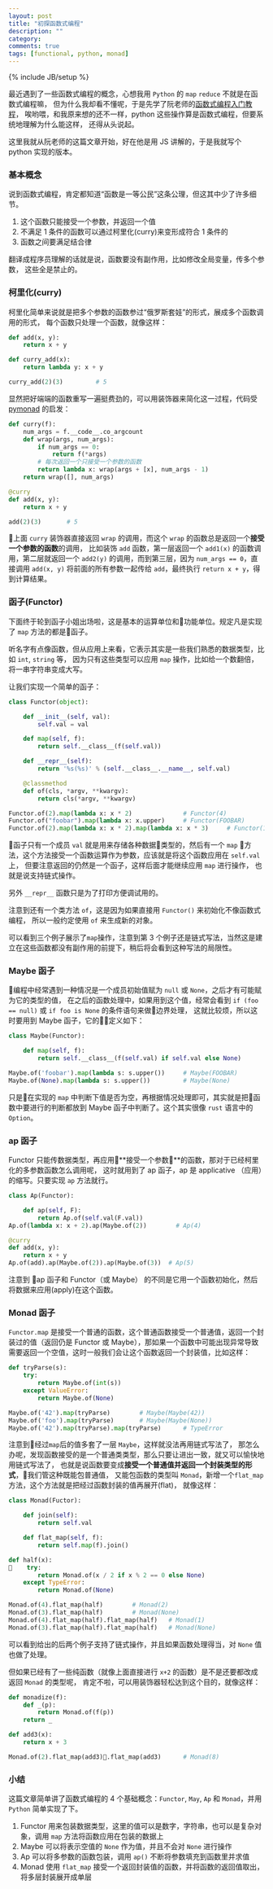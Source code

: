 ```yaml
---
layout: post
title: "初探函数式编程"
description: ""
category: 
comments: true
tags: [functional, python, monad]
---
```

{% include JB/setup %}

最近遇到了一些函数式编程的概念，心想我用 `Python` 的 `map` `reduce` 不就是在函数式编程嘛，
但为什么我却看不懂呢，于是先学了阮老师的[函数式编程入门教程][1]，
唉哟喂，和我原来想的还不一样，python 这些操作算是函数式编程，但要系统地理解为什么能这样，
还得从头说起。

<!--more-->
这里我就从阮老师的这篇文章开始，好在他是用 JS 讲解的，于是我就写个 python 实现的版本。

### 基本概念

说到函数式编程，肯定都知道“函数是一等公民”这条公理，但这其中少了许多细节。

1. 这个函数只能接受一个参数，并返回一个值
2. 不满足 1 条件的函数可以通过柯里化(curry)来变形成符合 1 条件的
3. 函数之间要满足结合律

翻译成程序员理解的话就是说，函数要没有副作用，比如修改全局变量，传多个参数，
这些全是禁止的。

### 柯里化(curry)

柯里化简单来说就是把多个参数的函数参过“俄罗斯套娃”的形式，展成多个函数调用的形式，
每个函数只处理一个函数，就像这样：

```python
def add(x, y):
    return x + y

def curry_add(x):
    return lambda y: x + y

curry_add(2)(3)         # 5
```

显然把好端端的函数重写一遍挺费劲的，可以用装饰器来简化这一过程，代码受 [pymonad][2] 的启发：

```python
def curry(f):
    num_args = f.__code__.co_argcount
    def wrap(args, num_args):
        if num_args == 0:
            return f(*args)
        # 每次返回一个只接受一个参数的函数
        return lambda x: wrap(args + [x], num_args - 1)
    return wrap([], num_args)

@curry
def add(x, y):
    return x + y

add(2)(3)       # 5
```

上面 `curry` 装饰器直接返回 `wrap` 的调用，而这个 `wrap` 的函数总是返回一个**接受一个参数的函数**的调用，
比如装饰 `add` 函数，第一层返回一个 `add1(x)` 的函数调用，第二层就返回一个 `add2(y)` 的调用，而到第三层，因为 `num_args == 0`，直接调用 `add(x, y)`
将前面的所有参数一起传给 `add`，最终执行 `return x + y`，得到计算结果。

### 函子(Functor)

下面终于轮到函子小姐出场啦，这是基本的运算单位和功能单位。规定凡是实现了 `map` 方法的都是函子。

听名字有点像函数，但从应用上来看，它表示其实是一些我们熟悉的数据类型，比如 `int`, `string` 等，
因为只有这些类型可以应用 `map` 操作，比如给一个数翻倍，将一串字符串变成大写。

让我们实现一个简单的函子：

```python
class Functor(object):

    def __init__(self, val):
        self.val = val

    def map(self, f):
        return self.__class__(f(self.val))

    def __repr__(self):
        return '%s(%s)' % (self.__class__.__name__, self.val)

    @classmethod
    def of(cls, *argv, **kwargv):
        return cls(*argv, **kwargv)

Functor.of(2).map(lambda x: x * 2)              # Functor(4)
Functor.of("foobar").map(lambda x: x.upper)     # Functor(FOOBAR)
Functor.of(2).map(lambda x: x * 2).map(lambda x: x * 3)     # Functor(12)
```

函子只有一个成员 `val` 就是用来存储各种数据类型的，然后有一个 `map` 方法，这个方法接受一个函数运算作为参数，应该就是将这个函数应用在 `self.val` 上，
但要注意返回的仍然是一个函子，这样后面才能继续应用 `map` 进行操作，
也就是说支持链式操作。

另外 `__repr__` 函数只是为了打印方便调试用的。

注意到还有一个类方法 `of`，这是因为如果直接用 `Functor()` 来初始化不像函数式编程，
所以一般约定使用 `of` 来生成新的对象。

可以看到三个例子展示了`map`操作，注意到第 3 个例子还是链式写法，当然这是建立在这些函数都没有副作用的前提下，稍后将会看到这种写法的局限性。

### Maybe 函子

编程中经常遇到一种情况是一个成员初始值赋为 `null` 或 `None`，之后才有可能赋为它的类型的值，
在之后的函数处理中，如果用到这个值，经常会看到 `if (foo == null)` 或 `if foo is None` 的条件语句来做边界处理，
这就比较烦，所以这时要用到 Maybe 函子，它的定义如下：

```python
class Maybe(Functor):

    def map(self, f):
        return self.__class__(f(self.val) if self.val else None)

Maybe.of('foobar').map(lambda s: s.upper())     # Maybe(FOOBAR)
Maybe.of(None).map(lambda s: s.upper())         # Maybe(None)
```

只是在实现的 `map` 中判断下值是否为空，再根据情况处理即可，其实就是把函数中要进行的判断都放到
Maybe 函子中判断了。这个其实很像 `rust` 语言中的 `Option`。

### ap 函子

Functor 只能传数据类型，再应用**接受一个参数**的函数，那对于已经柯里化的多参数函数怎么调用呢，
这时就用到了 ap 函子，ap 是 applicative （应用）的缩写。只要实现 `ap` 方法就行。

```python
class Ap(Functor):

    def ap(self, F):
        return Ap.of(self.val(F.val))
Ap.of(lambda x: x + 2).ap(Maybe.of(2))        # Ap(4)

@curry
def add(x, y):
    return x + y
Ap.of(add).ap(Maybe.of(2)).ap(Maybe.of(3))  # Ap(5)
```

注意到 ap 函子和 Functor（或 Maybe） 的不同是它用一个函数初始化，然后将数据来应用(apply)在这个函数。

### Monad 函子

`Functor.map` 是接受一个普通的函数，这个普通函数接受一个普通值，返回一个封装过的值（返回仍是 Functor 或 Maybe），那如果一个函数中可能出现异常导致需要返回一个空值，这时一般我们会让这个函数返回一个封装值，比如这样：

```python
def tryParse(s):
    try:
        return Maybe.of(int(s))
    except ValueError:
        return Maybe.of(None)

Maybe.of('42').map(tryParse)        # Maybe(Maybe(42))
Maybe.of('foo').map(tryParse)       # Maybe(Maybe(None))
Maybe.of('42').map(tryParse).map(tryParse)      # TypeError
```

注意到经过`map`后的值多套了一层 `Maybe`，这样就没法再用链式写法了，
那怎么办呢，发现函数接受的是一个普通类类型，那么只要让进出一致，就又可以愉快地用链式写法了，
也就是说函数要变成**接受一个普通值并返回一个封装类型的形式**，我们管这种既能包普通值，
又能包函数的类型叫 `Monad`，新增一个`flat_map`方法，这个方法就是把经过函数封装的值再展开(flat)，
就像这样：

```python
class Monad(Fuctor):

    def join(self):
        return self.val

    def flat_map(self, f):
        return self.map(f).join()

def half(x):
    try:
        return Monad.of(x / 2 if x % 2 == 0 else None)
    except TypeError:
        return Monad.of(None)

Monad.of(4).flat_map(half)        # Monad(2)
Monad.of(3).flat_map(half)        # Monad(None)
Monad.of(4).flat_map(half).flat_map(half)   # Monad(1)
Monad.of(3).flat_map(half).flat_map(half)   # Monad(None)
```

可以看到给出的后两个例子支持了链式操作，并且如果函数处理得当，对 `None` 值也做了处理。

但如果已经有了一些纯函数（就像上面直接进行 `x+2` 的函数）是不是还要都改成返回 `Monad` 的类型呢，
肯定不啦，可以用装饰器轻松达到这个目的，就像这样：

```python
def monadize(f):
    def _(p):
        return Monad.of(f(p))
    return _

def add3(x):
    return x + 3

Monad.of(2).flat_map(add3).flat_map(add3)      # Monad(8)
```

### 小结

这篇文章简单讲了函数式编程的 4 个基础概念：`Functor`, `May`, `Ap` 和 `Monad`，并用 `Python` 简单实现了下。

1. Functor 用来包装数据类型，这里的值可以是数字，字符串，也可以是复杂对象，调用 `map` 方法将函数应用在包装的数据上
1. Maybe 可以将表示空值的 `None` 作为值，并且不会对 `None` 进行操作
1. Ap 可以将多参数的函数包装，调用 `ap()` 不断将参数填充到函数里并求值
1. Monad 使用 `flat_map` 接受一个返回封装值的函数，并将函数的返回值取出，将多层封装展开成单层

[1]: http://www.ruanyifeng.com/blog/2017/02/fp-tutorial.html

[2]: https://bitbucket.org/jason_delaat/pymonad/src/cbecd6796cd1488237d2a0f057cefd2a50df753a/pymonad/Reader.py?at=master&fileviewer=file-view-default#Reader.py-91